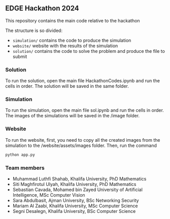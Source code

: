 ## EDGE Hackathon 2024

This repository contains the main code relative to the hackathon

The structure is so divided:

- `simulation/` contains the code to produce the simulation
- `website/` website with the results of the simulation
- `solution/` contains the code to solve the problem and produce the file to submit


### Solution 

To run the solution, open the main file HackathonCodes.ipynb and run the cells in order. The solution will be saved in the same folder.


### Simulation

To run the simulation, open the main file sol.ipynb and run the cells in order. The images of the simulations will be saved in the /image folder.

### Website

To run the website, first, you need to copy all the created images from the simulation to the /website/assets/images folder. Then, run the command

```bash
python app.py
```

### Team members

- Muhammad Luthfi Shahab, Khalifa University, PhD Mathematics
- Siti Maghfirotul Ulyah, Khalifa University, PhD Mathematics
- Sebastian Cavada, Mohamed bin Zayed University of Artificial Intelligence, MSc Computer Vision
- Sara Abdulbasit, Ajman University, BSc Networking Security
- Mariam Al Zaabi, Khalifa University, MSc Computer Science
- Segni Desalegn, Khalifa University, BSc Computer Science